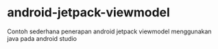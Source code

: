# android-jetpack-viewmodel
Contoh sederhana penerapan android jetpack viewmodel menggunakan java pada android studio
